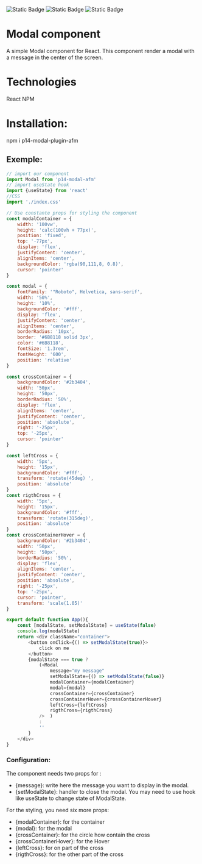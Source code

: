 ![Static Badge](https://img.shields.io/badge/NodeJs-v18.16.1-%2343853D)
![Static Badge](https://img.shields.io/badge/React-%3E%3D16-%2361DAFB)
![Static Badge](https://img.shields.io/badge/NPM-v9.5.1-%23C53635)

# Modal component
A simple Modal component for React. This component render a modal with a message in the center of the screen.

# Technologies
React
NPM
# Installation:
npm i p14-modal-plugin-afm
## Exemple:
``` Javascript
// import our component
import Modal from 'p14-modal-afm'
// import useState hook
import {useState} from 'react'
//CSS
import './index.css'

// Use constante props for styling the component
const modalContainer = {
    width: '100vw',
    height: 'calc(100vh + 77px)',
    position: 'fixed',
    top: '-77px',
    display: 'flex',
    justifyContent: 'center',
    alignItems: 'center',
    backgroundColor: 'rgba(90,111,8, 0.8)',
    cursor: 'pointer'
}

const modal = {
    fontFamily: '"Roboto", Helvetica, sans-serif',
    width: '50%',
    height: '10%',
    backgroundColor: '#fff',
    display: 'flex',
    justifyContent: 'center',
    alignItems: 'center',
    borderRadius: '10px',
    border: '#6B8118 solid 3px',
    color: '#6B8118',
    fontSize: '1.3rem',
    fontWeight: '600',
    position: 'relative'
}

const crossContainer = {
    backgroundColor: '#2b3404',
    width: '50px',
    height: '50px',
    borderRadius: '50%',
    display: 'flex',
    alignItems: 'center',
    justifyContent: 'center',
    position: 'absolute',
    right: '-25px',
    top: '-25px',
    cursor: 'pointer'
}

const leftCross = {    
    width: '5px',
    height: '15px',
    backgroundColor: '#fff',
    transform: 'rotate(45deg) ',
    position: 'absolute'
}
const rigthCross = {    
    width: '5px',
    height: '15px',
    backgroundColor: '#fff',
    transform: 'rotate(315deg)',
    position: 'absolute'
}
const crossContainerHover = {
    backgroundColor: '#2b3404',
    width: '50px',
    height: '50px',
    borderRadius: '50%',
    display: 'flex',
    alignItems: 'center',
    justifyContent: 'center',
    position: 'absolute',
    right: '-25px',
    top: '-25px',
    cursor: 'pointer',
    transform: 'scale(1.05)'
}

export default function App(){
    const [modalState, setModalState] = useState(false)
    console.log(modalState)
    return <div className="container">
        <button onClick={() => setModalState(true)}>
            click on me      
        </button>
        {modalState === true ?
            (<Modal 
                message="my message"
                setModalState={() => setModalState(false)}
                modalContainer={modalContainer}
                modal={modal}
                crossContainer={crossContainer}
                crossContainerHover={crossContainerHover}
                leftCross={leftCross}
                rigthCross={rigthCross}
            />  ) 
            :
            ''   
        } 
    </div>
}

```

### Configuration:
The component needs two props for :

- {message}: write here the message you want to display in the modal.
- {setModalState}: handler to close the modal. You may need to use hook like useState to change state of ModalState.

For the styling, you need six more props:
- {modalContainer}: for the container
- {modal}: for the modal
- {crossContainer}: for the circle how contain the cross
- {crossContainerHover}: for the Hover
- {leftCross}: for on part of the cross
- {rigthCross}: for the other part of the cross

